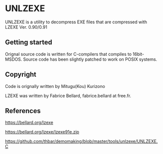 # UNLZEXE

UNLZEXE is a utility to decompress EXE files that are compressed with LZEXE Ver. 0.90/0.91


## Getting started

Orignal source code is written for C-compilers that compiles to 16bit-MSDOS. Source code has been slightly patched to work on POSIX systems.

## Copyright

Code is orignally written by Mitugu(Kou) Kurizono

LZEXE was written by Fabrice Bellard, fabrice.bellard at free.fr.

## References

https://bellard.org/lzexe

https://bellard.org/lzexe/lzexe91e.zip

https://github.com/thbar/demomaking/blob/master/tools/unlzexe/UNLZEXE.C
